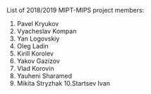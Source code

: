 List of 2018/2019 MIPT-MIPS project members:
1. Pavel Kryukov
2. Vyacheslav Kompan
3. Yan Logovskiy
4. Oleg Ladin
5. Kirill Korolev
6. Yakov Gazizov
7. Vlad Korovin
8. Yauheni Sharamed
9. Mikita Stryzhak
10.Startsev Ivan

